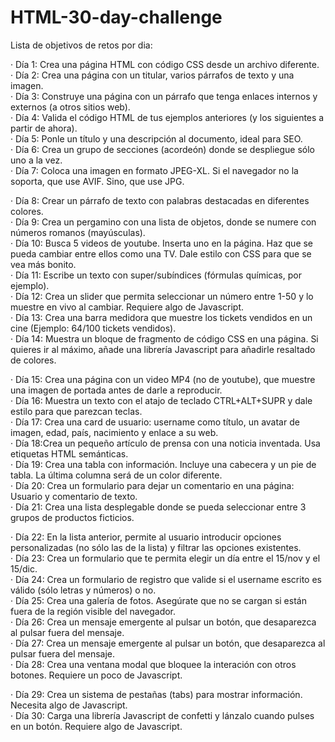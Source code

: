 ﻿# HTML-30-day-challenge

Lista de objetivos de retos por dia:

· Día 1: Crea una página HTML con código CSS desde un archivo diferente. <br/>
· Día 2: Crea una página con un titular, varios párrafos de texto y una imagen. <br/>
· Día 3: Construye una página con un párrafo que tenga enlaces internos y externos (a otros sitios web). <br/>
· Día 4: Valida el código HTML de tus ejemplos anteriores (y los siguientes a partir de ahora). <br/>
· Día 5: Ponle un título y una descripción al documento, ideal para SEO. <br/>
· Día 6: Crea un grupo de secciones (acordeón) donde se despliegue sólo uno a la vez. <br/>
· Día 7: Coloca una imagen en formato JPEG-XL. Si el navegador no la soporta, que use AVIF. Sino, que use JPG. <br/>

· Día 8: Crear un párrafo de texto con palabras destacadas en diferentes colores. <br/>
· Día 9: Crea un pergamino con una lista de objetos, donde se numere con números romanos (mayúsculas). <br/>
· Día 10: Busca 5 videos de youtube. Inserta uno en la página. Haz que se pueda cambiar entre ellos como una TV. Dale estilo con CSS para que se vea más bonito. <br/>
· Día 11: Escribe un texto con super/subíndices (fórmulas químicas, por ejemplo). <br/>
· Día 12: Crea un slider que permita seleccionar un número entre 1-50 y lo muestre en vivo al cambiar. Requiere algo de Javascript. <br/>
· Día 13: Crea una barra medidora que muestre los tickets vendidos en un cine (Ejemplo: 64/100 tickets vendidos). <br/>
· Día 14: Muestra un bloque de fragmento de código CSS en una página. Si quieres ir al máximo, añade una librería Javascript para añadirle resaltado de colores. <br/>

· Día 15: Crea una página con un video MP4 (no de youtube), que muestre una imagen de portada antes de darle a reproducir. <br/>
· Día 16: Muestra un texto con el atajo de teclado CTRL+ALT+SUPR y dale estilo para que parezcan teclas. <br/>
· Día 17: Crea una card de usuario: username como título, un avatar de imagen, edad, país, nacimiento y enlace a su web. <br/>
· Día 18:Crea un pequeño artículo de prensa con una noticia inventada. Usa etiquetas HTML semánticas. <br/>
· Día 19: Crea una tabla con información. Incluye una cabecera y un pie de tabla. La última columna será de un color diferente. <br/>
· Día 20: Crea un formulario para dejar un comentario en una página: Usuario y comentario de texto. <br/>
· Día 21: Crea una lista desplegable donde se pueda seleccionar entre 3 grupos de productos ficticios. <br/>

· Día 22: En la lista anterior, permite al usuario introducir opciones personalizadas (no sólo las de la lista) y filtrar las opciones existentes. <br/>
· Día 23: Crea un formulario que te permita elegir un día entre el 15/nov y el 15/dic. <br/>
· Día 24: Crea un formulario de registro que valide si el username escrito es válido (sólo letras y números) o no. <br/>
· Día 25: Crea una galería de fotos. Asegúrate que no se cargan si están fuera de la región visible del navegador. <br/>
· Día 26: Crea un mensaje emergente al pulsar un botón, que desaparezca al pulsar fuera del mensaje. <br/>
· Día 27: Crea un mensaje emergente al pulsar un botón, que desaparezca al pulsar fuera del mensaje. <br/>
· Día 28: Crea una ventana modal que bloquee la interación con otros botones. Requiere un poco de Javascript. <br/>

· Día 29: Crea un sistema de pestañas (tabs) para mostrar información. Necesita algo de Javascript. <br/>
· Día 30: Carga una librería Javascript de confetti y lánzalo cuando pulses en un botón. Requiere algo de Javascript. <br/> 
